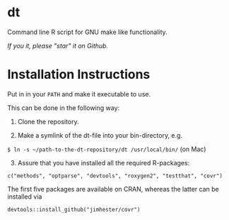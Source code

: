 dt
==

Command line R script for GNU make like functionality.

*If you it, please "star" it on Github.*

Installation Instructions
=========================

Put in in your `PATH` and make it executable to use.

This can be done in the following way:

1) Clone the repository.


2) Make a symlink of the dt-file into your bin-directory, e.g.

`$ ln -s ~/path-to-the-dt-repository/dt /usr/local/bin/` (on Mac)


3) Assure that you have installed all the required R-packages:

```c("methods", "optparse", "devtools", "roxygen2", "testthat", "covr")```

The first five packages are available on CRAN, whereas the latter can be installed via 

```splus
devtools::install_github("jimhester/covr")
```

